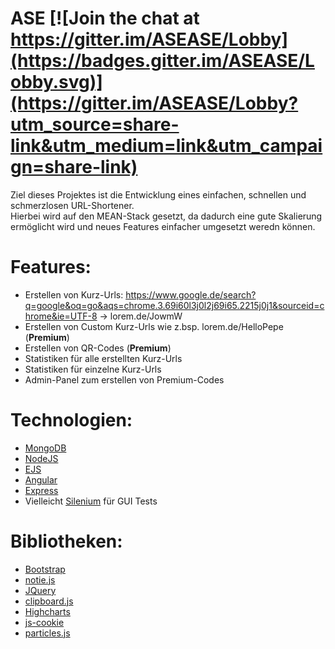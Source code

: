 # ASE [![Join the chat at https://gitter.im/ASEASE/Lobby](https://badges.gitter.im/ASEASE/Lobby.svg)](https://gitter.im/ASEASE/Lobby?utm_source=share-link&utm_medium=link&utm_campaign=share-link)
Ziel dieses Projektes ist die Entwicklung eines einfachen, schnellen und schmerzlosen URL-Shortener.  
Hierbei wird auf den MEAN-Stack gesetzt, da dadurch eine gute Skalierung ermöglicht wird und neues Features einfacher umgesetzt weredn können.

# Features:
- Erstellen von Kurz-Urls: https://www.google.de/search?q=google&oq=go&aqs=chrome.3.69i60l3j0l2j69i65.2215j0j1&sourceid=chrome&ie=UTF-8 -> lorem.de/JowmW
- Erstellen von Custom Kurz-Urls wie z.bsp. lorem.de/HelloPepe (**Premium**)
- Erstellen von QR-Codes (**Premium**)
- Statistiken für alle erstellten Kurz-Urls
- Statistiken für einzelne Kurz-Urls
- Admin-Panel zum erstellen von Premium-Codes

# Technologien:
- [MongoDB](https://www.mongodb.com/de)
- [NodeJS](https://nodejs.org/en/)
- [EJS](http://www.embeddedjs.com/)
- [Angular](https://angularjs.org/)
- [Express](http://expressjs.com/de/)
- Vielleicht [Silenium](http://docs.seleniumhq.org/) für GUI Tests

# Bibliotheken:
- [Bootstrap](http://getbootstrap.com/)
- [notie.js](https://github.com/jaredreich/notie)
- [JQuery](https://jquery.com/)
- [clipboard.js](https://clipboardjs.com/)
- [Highcharts](http://www.highcharts.com/)
- [js-cookie](https://github.com/js-cookie/js-cookie)
- [particles.js](https://github.com/VincentGarreau/particles.js/)